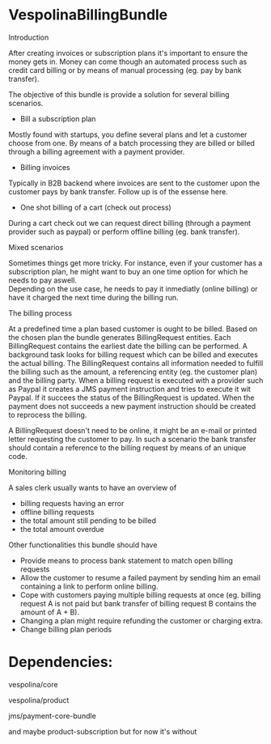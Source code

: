 VespolinaBillingBundle
==========

Introduction

After creating invoices or subscription plans it's important to ensure the money gets in.  Money can come though an automated process such as credit card billing or by means of manual processing (eg. pay by bank transfer).

The objective of this bundle is provide a solution for several billing scenarios.


* Bill a subscription plan

Mostly found with startups, you define several plans and let a customer choose from one.  By means of a batch processing they are billed or billed through a billing agreement with a payment provider.

* Billing invoices

Typically in B2B backend where invoices are sent to the customer upon the customer pays by bank transfer.  Follow up is of the essense here.

* One shot billing of a cart (check out process)

During a cart check out we can request direct billing (through a payment provider such as paypal) or perform offline billing (eg. bank transfer).

Mixed scenarios

Sometimes things get more tricky.  For instance, even if your customer has a subscription plan, he might want to buy an one time option for which he needs to pay aswell.  
Depending on the use case, he needs to pay it inmediatly (online billing) or have it charged the next time during the billing run.


The billing process

At a predefined time a plan based customer is ought to be billed.  Based on the chosen plan the bundle generates BillingRequest entities.
Each BillingRequest contains the earliest date the billing can be performed.  A background task looks for billing request which can be billed and executes the actual billing.
The BillingRequest contains all information needed to fulfill the billing such as the amount, a referencing entity (eg. the customer plan) and the billing party.
When a billing request is executed with a provider such as Paypal it creates a JMS payment instruction and tries to execute it wit Paypal.  If it succees the status of the BillingRequest is updated.  When the payment does not succeeds a new payment instruction should be created to reprocess the billing.


A BillingRequest doesn't need to be online, it might be an e-mail or printed letter requesting the customer to pay.  In such a scenario the bank transfer should contain a reference to the billing request by means of an unique code.

Monitoring billing

A sales clerk usually wants to have an overview of
* billing requests having an error
* offline billing requests 
* the total amount still pending to be billed
* the total amount overdue

Other functionalities this bundle should have
* Provide means to process bank statement to match open billing requests
* Allow the customer to resume a failed payment by sending him an email containing a link to perform online billing.
* Cope with customers paying multiple billing requests at once (eg. billing request A is not paid but bank transfer of billing request B contains the amount of A + B).
* Changing a plan might require refunding the customer or charging extra.
* Change billing plan periods








Dependencies:
==========
vespolina/core

vespolina/product

jms/payment-core-bundle

and maybe product-subscription but for now it's without




